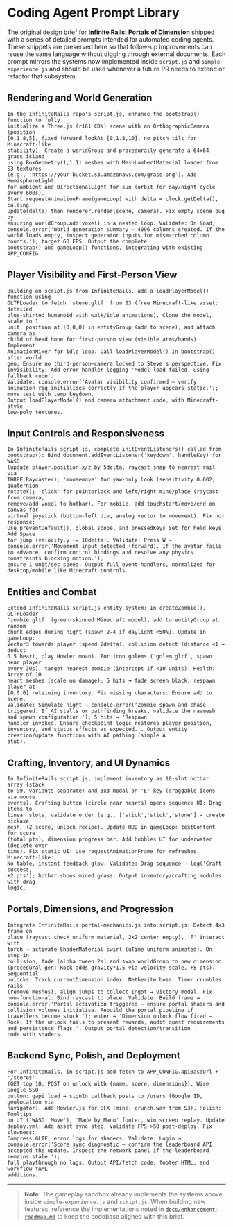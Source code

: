 # Coding Agent Prompt Library

The original design brief for **Infinite Rails: Portals of Dimension** shipped
with a series of detailed prompts intended for automated coding agents. These
snippets are preserved here so that follow-up improvements can reuse the same
language without digging through external documents. Each prompt mirrors the
systems now implemented inside `script.js` and `simple-experience.js` and should
be used whenever a future PR needs to extend or refactor that subsystem.

## Rendering and World Generation
```
In the InfiniteRails repo's script.js, enhance the bootstrap() function to fully
initialize a Three.js (r161 CDN) scene with an OrthographicCamera (position
[0,1.8,5], fixed forward lookAt [0,1.8,10], no pitch tilt for Minecraft-like
stability). Create a worldGroup and procedurally generate a 64x64 grass island
using BoxGeometry(1,1,1) meshes with MeshLambertMaterial loaded from S3 textures
(e.g., 'https://your-bucket.s3.amazonaws.com/grass.png'). Add HemisphereLight
for ambient and DirectionalLight for sun (orbit for day/night cycle every 600s).
Start requestAnimationFrame(gameLoop) with delta = clock.getDelta(), calling
update(delta) then renderer.render(scene, camera). Fix empty scene bug by
ensuring worldGroup.add(voxel) in a nested loop. Validate: On load,
console.error('World generation summary — 4096 columns created. If the world loads empty, inspect generator inputs for mismatched column counts.'); target 60 FPS. Output the complete
bootstrap() and gameLoop() functions, integrating with existing APP_CONFIG.
```

## Player Visibility and First-Person View
```
Building on script.js from InfiniteRails, add a loadPlayerModel() function using
GLTFLoader to fetch 'steve.gltf' from S3 (free Minecraft-like asset: detailed
blue-shirted humanoid with walk/idle animations). Clone the model, scale to 1
unit, position at [0,0,0] in entityGroup (add to scene), and attach camera as
child of head bone for first-person view (visible arms/hands). Implement
AnimationMixer for idle loop. Call loadPlayerModel() in bootstrap() after world
gen. Ensure no third-person—camera locked to Steve's perspective. Fix
invisibility: Add error handler logging 'Model load failed, using fallback cube'.
Validate: console.error('Avatar visibility confirmed — verify animation rig initialises correctly if the player appears static.'); move test with temp keydown.
Output loadPlayerModel() and camera attachment code, with Minecraft-style
low-poly textures.
```

## Input Controls and Responsiveness
```
In InfiniteRails script.js, complete initEventListeners() called from
bootstrap(): Bind document.addEventListener('keydown', handleKey) for WASD
(update player.position.x/z by 5delta, raycast snap to nearest rail via
THREE.Raycaster); 'mousemove' for yaw-only look (sensitivity 0.002, quaternion
rotateY); 'click' for pointerlock and left/right mine/place (raycast from camera,
remove/add voxel to hotbar). For mobile, add touchstart/move/end on canvas for
virtual joystick (bottom-left div, analog vector to movement). Fix no-response:
Use preventDefault(), global scope, and pressedKeys Set for held keys. Add Space
for jump (velocity.y += 10delta). Validate: Press W → console.error('Movement input detected (forward). If the avatar fails to advance, confirm control bindings and resolve any physics constraints blocking motion.');
ensure 1 unit/sec speed. Output full event handlers, normalized for
desktop/mobile like Minecraft controls.
```

## Entities and Combat
```
Extend InfiniteRails script.js entity system: In createZombie(), GLTFLoader
'zombie.gltf' (green-skinned Minecraft model), add to entityGroup at random
chunk edges during night (spawn 2-4 if daylight <50%). Update in gameLoop:
Vector3 towards player (speed 2delta), collision detect (distance <1 → deduct
0.5 heart, play Howler moan). For iron golems ('golem.gltf', spawn near player
every 30s), target nearest zombie (intercept if <10 units). Health: Array of 10
heart meshes (scale on damage); 5 hits → fade screen black, respawn player at
[0,0,0] retaining inventory. Fix missing characters: Ensure add to scene.
Validate: Simulate night → console.error('Zombie spawn and chase triggered. If AI stalls or pathfinding breaks, validate the navmesh and spawn configuration.'); 5 hits → 'Respawn
handler invoked. Ensure checkpoint logic restores player position, inventory, and status effects as expected.'. Output entity creation/update functions with AI pathing (simple A
stub).
```

## Crafting, Inventory, and UI Dynamics
```
In InfiniteRails script.js, implement inventory as 10-slot hotbar array (stack
to 99, variants separate) and 3x3 modal on 'E' key (draggable icons via mouse
events). Crafting button (circle near hearts) opens sequence UI: Drag items to
linear slots, validate order (e.g., ['stick','stick','stone'] → create pickaxe
mesh, +2 score, unlock recipe). Update HUD in gameLoop: textContent for score
(total pts), dimension progress bar. Add bubbles UI for underwater (deplete over
time). Fix static UI: Use requestAnimationFrame for refreshes. Minecraft-like:
No table, instant feedback glow. Validate: Drag sequence → log('Craft success,
+2 pts'); hotbar shows mined grass. Output inventory/crafting modules with drag
logic.
```

## Portals, Dimensions, and Progression
```
Integrate InfiniteRails portal-mechanics.js into script.js: Detect 4x3 frame on
place (raycast check uniform material, 2x2 center empty), 'F' interact with
torch → activate ShaderMaterial swirl (uTime uniform animated). On step-in
collision, fade (alpha tween 2s) and swap worldGroup to new dimension
(procedural gen: Rock adds gravity*1.5 via velocity scale, +5 pts). Sequential
unlocks: Track currentDimension index. Netherite boss: Timer crumbles rails
(remove meshes), align jumps to collect Ingot → victory modal. Fix
non-functional: Bind raycast to place. Validate: Build frame → console.error('Portal activation triggered — ensure portal shaders and collision volumes initialise. Rebuild the portal pipeline if travellers become stuck.'); enter → 'Dimension unlock flow fired — Rock. If the unlock fails to present rewards, audit quest requirements and persistence flags.'. Output portal detection/transition
code with shaders.
```

## Backend Sync, Polish, and Deployment
```
For InfiniteRails, in script.js add fetch to APP_CONFIG.apiBaseUrl + '/scores'
(GET top 10, POST on unlock with {name, score, dimensions}). Wire Google SSO
button: gapi.load → signIn callback posts to /users (Google ID, geolocation via
navigator). Add Howler.js for SFX (mine: crunch.wav from S3). Polish: Tooltips
on UI ('WASD: Move'), 'Made by Manu' footer, win screen replay. Update
deploy.yml: Add asset sync step, validate FPS >50 post-deploy. Fix slowness:
Compress GLTF, error logs for shaders. Validate: Login → console.error('Score sync diagnostic — confirm the leaderboard API accepted the update. Inspect the network panel if the leaderboard remains stale.');
full playthrough no lags. Output API/fetch code, footer HTML, and workflow YAML
additions.
```

---

> **Note:** The gameplay sandbox already implements the systems above inside
> `simple-experience.js` and `script.js`. When building new features, reference
> the implementations noted in [`docs/enhancement-roadmap.md`](./enhancement-roadmap.md)
> to keep the codebase aligned with this brief.
